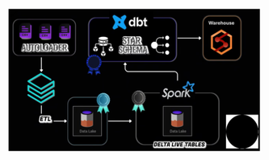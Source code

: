 !['Project WorkFlow'](https://github.com/QaziSaim/DATABRICKS-x-DBT-End-To-End-Data-Engineering-Project/blob/main/Screenshot%202025-06-29%20212439.png)
